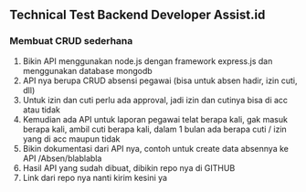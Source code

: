 ## Technical Test Backend Developer Assist.id

### Membuat CRUD sederhana

1. Bikin API menggunakan node.js dengan framework express.js dan menggunakan database
   mongodb
2. API nya berupa CRUD absensi pegawai (bisa untuk absen hadir, izin cuti, dll)
3. Untuk izin dan cuti perlu ada approval, jadi izin dan cutinya bisa di acc atau tidak
4. Kemudian ada API untuk laporan pegawai telat berapa kali, gak masuk berapa kali, ambil cuti
   berapa kali, dalam 1 bulan ada berapa cuti / izin yang di acc maupun tidak
5. Bikin dokumentasi dari API nya, contoh untuk create data absennya ke API /Absen/blablabla
6. Hasil API yang sudah dibuat, dibikin repo nya di GITHUB
7. Link dari repo nya nanti kirim kesini ya
